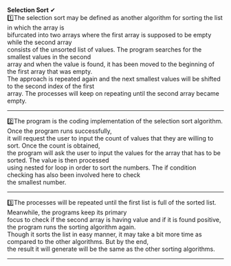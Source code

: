 **Selection Sort**  ✔           
1️⃣The selection sort may be defined as another algorithm for sorting the list in which the array is                                        
bifurcated into two arrays where the first array is supposed to be empty while the second array                                    
consists of the unsorted list of values. The program searches for the smallest values in the second                                        
array and when the value is found, it has been moved to the beginning of the first array that was empty.   
The approach is repeated again and the next smallest values will be shifted to the second index of the first                
array. The processes will keep on repeating until the second array became empty.                     

-------------------------------------------------------------------------------------------------------------------------------------------
2️⃣The  program is the coding implementation of the selection sort algorithm. Once the program runs successfully,                      
it will request the user to input the count of values that they are willing to sort. Once the count is obtained,            
the program will ask the user to input the values for the array that has to be sorted. The value is then processed                         
using nested for loop in order to sort the numbers. The if condition checking has also been involved here to check               
the smallest number.                              

----------------------------------------------------------------------------------------------------------------------------------------------
3️⃣The processes will be repeated until the first list is full of the sorted list. Meanwhile, the programs keep its primary                                           
focus to check if the second array is having value and if it is found positive, the program runs the sorting algorithm again.                          
Though it sorts the list in easy manner, it may take a bit more time as compared to the other algorithms. But by the end,                            
the result it will generate will be the same as the other sorting algorithms.                                   

 ----------------------------------------------------------------------------------------------------------------------------------------------       
 
